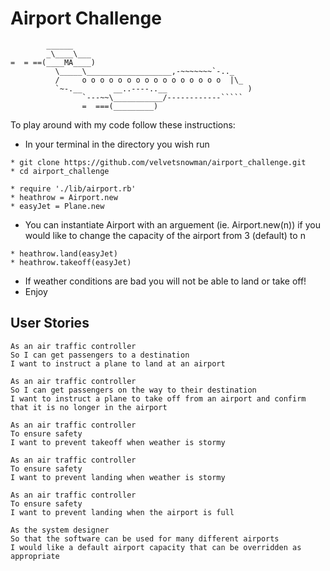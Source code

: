 Airport Challenge
=================

```
        ______
        _\____\___
=  = ==(____MA____)
          \_____\___________________,-~~~~~~~`-.._
          /     o o o o o o o o o o o o o o o o  |\_
          `~-.__       __..----..__                  )
                `---~~\___________/------------`````
                =  ===(_________)

```

To play around with my code follow these instructions:

* In your terminal in the directory you wish run

```
* git clone https://github.com/velvetsnowman/airport_challenge.git
* cd airport_challenge
```

```
* require './lib/airport.rb'
* heathrow = Airport.new
* easyJet = Plane.new
```
* You can instantiate Airport with an arguement (ie. Airport.new(n)) if you would like to change the capacity of the airport from 3 (default) to n

```
* heathrow.land(easyJet)
* heathrow.takeoff(easyJet)
```
* If weather conditions are bad you will not be able to land or take off!
* Enjoy




## User Stories

```
As an air traffic controller
So I can get passengers to a destination
I want to instruct a plane to land at an airport
```
```
As an air traffic controller
So I can get passengers on the way to their destination
I want to instruct a plane to take off from an airport and confirm that it is no longer in the airport
```
```
As an air traffic controller
To ensure safety
I want to prevent takeoff when weather is stormy
```
```
As an air traffic controller
To ensure safety
I want to prevent landing when weather is stormy
```
```
As an air traffic controller
To ensure safety
I want to prevent landing when the airport is full
```
```
As the system designer
So that the software can be used for many different airports
I would like a default airport capacity that can be overridden as appropriate
```
